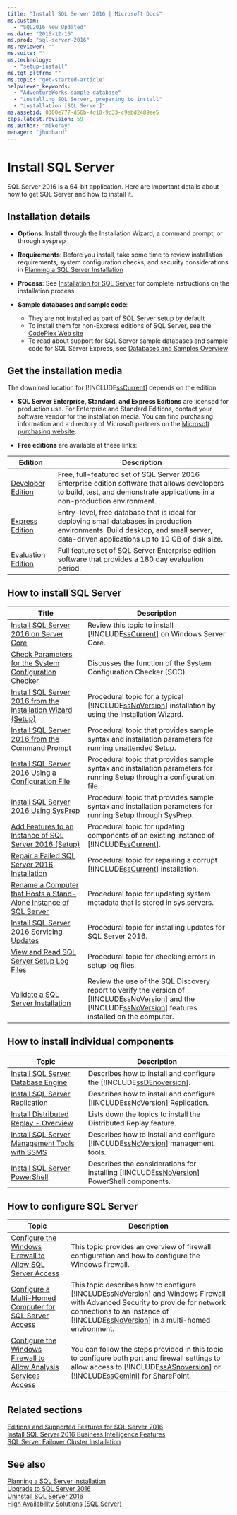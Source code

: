 ```yaml
---
title: "Install SQL Server 2016 | Microsoft Docs"
ms.custom: 
  - "SQL2016_New_Updated"
ms.date: "2016-12-16"
ms.prod: "sql-server-2016"
ms.reviewer: ""
ms.suite: ""
ms.technology: 
  - "setup-install"
ms.tgt_pltfrm: ""
ms.topic: "get-started-article"
helpviewer_keywords: 
  - "AdventureWorks sample database"
  - "installing SQL Server, preparing to install"
  - "installation [SQL Server]"
ms.assetid: 0300e777-d56b-4d10-9c33-c9ebd2489ee5
caps.latest.revision: 59
ms.author: "mikeray"
manager: "jhubbard"
---
```

# Install SQL Server
  SQL Server 2016 is a 64-bit application. Here are important details about how to get SQL Server and how to install it.

## Installation details
  
*  **Options**: Install through the Installation Wizard, a command prompt, or through sysprep
 
*  **Requirements**: Before you install, take some time to review installation requirements, system configuration checks, and security considerations in [Planning a SQL Server Installation](../../../sql-server/install/planning-a-sql-server-installation.md) 

* **Process**: See [Installation for SQL Server](../../../database-engine/install/windows/installation-for-sql-server-2016.md) for complete instructions on the installation process

* **Sample databases and sample code**: 
    * They are not installed as part of SQL Server setup by default 
    * To install them for non-Express editions of SQL Server, see the [CodePlex Web site](http://go.microsoft.com/fwlink/?LinkId=87843)
    * To read about support for SQL Server sample databases and sample code for SQL Server Express, see [Databases and Samples Overview](http://go.microsoft.com/fwlink/?LinkId=110391)
    

## Get the installation media

The download location for [!INCLUDE[ssCurrent](../../../advanced-analytics/r-services/includes/sscurrent-md.md)] depends on the edition:

- **SQL Server Enterprise, Standard, and Express Editions** are licensed for production use. For Enterprise and Standard Editions, contact your software vendor for the installation media. You can find purchasing information and a directory of Microsoft partners on the [Microsoft purchasing website](https://www.microsoft.com/en-us/server-cloud/products/sql-server/overview.aspx). 

- **Free editions** are available at these links:

| Edition | Description
|---------|--------
|[Developer Edition](http://myprodscussu1.app.vssubscriptions.visualstudio.com/Downloads?q=SQL%20Server%20Developer) | Free, full-featured set of SQL Server 2016 Enterprise edition software that allows developers to build, test, and demonstrate applications in a non-production environment. 
|[Express Edition](https://www.microsoft.com/sql-server/sql-server-editions-express)|  Entry-level, free database that is ideal for deploying small databases in production environments. Build desktop, and small server, data-driven applications up to 10 GB of disk size. 
| [Evaluation Edition](http://technet.microsoft.com/evalcenter/mt130694) | Full feature set of SQL Server Enterprise edition software that provides a 180 day evaluation period.
   
 
  

## How to install SQL Server
 
|Title|Description|  
|-----------|-----------------|  
|[Install SQL Server 2016 on Server Core](../../../database-engine/install/windows/install-sql-server-on-server-core.md)|Review this topic to install [!INCLUDE[ssCurrent](../../../advanced-analytics/r-services/includes/sscurrent-md.md)] on Windows Server Core.|  
|[Check Parameters for the System Configuration Checker](../../../database-engine/install/windows/check-parameters-for-the-system-configuration-checker.md)|Discusses the function of the System Configuration Checker (SCC).|  
|[Install SQL Server 2016 from the Installation Wizard &#40;Setup&#41;](../../../database-engine/install/windows/install-sql-server-from-the-installation-wizard-setup.md)|Procedural topic for a typical [!INCLUDE[ssNoVersion](../../../advanced-analytics/r-services/includes/ssnoversion-md.md)] installation by using the Installation Wizard.|  
|[Install SQL Server 2016 from the Command Prompt](../../../database-engine/install/windows/install-sql-server-2016-from-the-command-prompt.md)|Procedural topic that provides sample syntax and installation parameters for running unattended Setup.|  
|[Install SQL Server 2016 Using a Configuration File](../../../database-engine/install/windows/install-sql-server-2016-using-a-configuration-file.md)|Procedural topic that provides sample syntax and installation parameters for running Setup through a configuration file.|  
|[Install SQL Server 2016 Using SysPrep](../../../database-engine/install/windows/install-sql-server-using-sysprep.md)|Procedural topic that provides sample syntax and installation parameters for running Setup through SysPrep.|  
|[Add Features to an Instance of SQL Server 2016 &#40;Setup&#41;](../../../database-engine/install/windows/add-features-to-an-instance-of-sql-server-2016-setup.md)|Procedural topic for updating components of an existing instance of [!INCLUDE[ssCurrent](../../../advanced-analytics/r-services/includes/sscurrent-md.md)].|  
|[Repair a Failed SQL Server 2016 Installation](../../../database-engine/install/windows/repair-a-failed-sql-server-installation.md)|Procedural topic for repairing a corrupt [!INCLUDE[ssCurrent](../../../advanced-analytics/r-services/includes/sscurrent-md.md)] installation.|  
|[Rename a Computer that Hosts a Stand-Alone Instance of SQL Server](../../../database-engine/install/windows/rename-a-computer-that-hosts-a-stand-alone-instance-of-sql-server.md)|Procedural topic for updating system metadata that is stored in sys.servers.|  
|[Install SQL Server 2016 Servicing Updates](../../../database-engine/install/windows/install-sql-server-servicing-updates.md)|Procedural topic for installing updates for SQL Server 2016.|  
|[View and Read SQL Server Setup Log Files](../../../database-engine/install/windows/view-and-read-sql-server-setup-log-files.md)|Procedural topic for checking errors in setup log files.|  
|[Validate a SQL Server Installation](../../../database-engine/install/windows/validate-a-sql-server-installation.md)|Review the use of the SQL Discovery report to verify the version of [!INCLUDE[ssNoVersion](../../../advanced-analytics/r-services/includes/ssnoversion-md.md)] and the [!INCLUDE[ssNoVersion](../../../advanced-analytics/r-services/includes/ssnoversion-md.md)] features installed on the computer.|  
  
  
## How to install individual components  
  
|Topic|Description|  
|-----------|-----------------|  
|[Install SQL Server Database Engine](../../../database-engine/install/windows/install-sql-server-database-engine.md)|Describes how to install and configure the [!INCLUDE[ssDEnoversion](../../../analysis-services/instances/install/windows/includes/ssdenoversion-md.md)].|  
|[Install SQL Server Replication](../../../database-engine/install/windows/install-sql-server-replication.md)|Describes how to install and configure [!INCLUDE[ssNoVersion](../../../advanced-analytics/r-services/includes/ssnoversion-md.md)] Replication.|  
|[Install Distributed Replay - Overview](../../../tools/distributed-replay/install-distributed-replay-overview.md)|Lists down the topics to install the Distributed Replay feature.|  
|[Install SQL Server Management Tools with SSMS](http://msdn.microsoft.com/library/af68d59a-a04d-4f23-9967-ad4ee2e63381)|Describes how to install and configure [!INCLUDE[ssNoVersion](../../../advanced-analytics/r-services/includes/ssnoversion-md.md)] management tools.|  
|[Install SQL Server PowerShell](../../../database-engine/install/windows/install-sql-server-powershell.md)|Describes the considerations for installing [!INCLUDE[ssNoVersion](../../../advanced-analytics/r-services/includes/ssnoversion-md.md)] PowerShell components.|  
  

## How to configure SQL Server  
  
|Topic|Description|  
|-----------|-----------------|  
|[Configure the Windows Firewall to Allow SQL Server Access](../../../sql-server/install/configure-the-windows-firewall-to-allow-sql-server-access.md)|This topic provides an overview of firewall configuration and how to configure the Windows firewall.|  
|[Configure a Multi-Homed Computer for SQL Server Access](../../../sql-server/install/configure-a-multi-homed-computer-for-sql-server-access.md)|This topic describes how to configure [!INCLUDE[ssNoVersion](../../../advanced-analytics/r-services/includes/ssnoversion-md.md)] and Windows Firewall with Advanced Security to provide for network connections to an instance of [!INCLUDE[ssNoVersion](../../../advanced-analytics/r-services/includes/ssnoversion-md.md)] in a multi-homed environment.|  
|[Configure the Windows Firewall to Allow Analysis Services Access](../../../analysis-services/instances/configure-the-windows-firewall-to-allow-analysis-services-access.md)|You can follow the steps provided in this topic to configure both port and firewall settings to allow access to [!INCLUDE[ssASnoversion](../../../analysis-services/includes/ssasnoversion-md.md)] or [!INCLUDE[ssGemini](../../../analysis-services/includes/ssgemini-md.md)] for SharePoint.|  
  
## Related sections  
[Editions and Supported Features for SQL Server 2016](../../../sql-server/editions-and-supported-features-for-sql-server-2016.md)  
[Install SQL Server 2016 Business Intelligence Features](../../../sql-server/install/install-sql-server-business-intelligence-features.md)  
  [SQL Server Failover Cluster Installation](../../../sql-server/failover-clusters/install/sql-server-failover-cluster-installation.md)  
 
  
## See also  

[Planning a SQL Server Installation](../../../sql-server/install/planning-a-sql-server-installation.md)   
 [Upgrade to SQL Server 2016](../../../database-engine/install/windows/upgrade-sql-server.md)   
 [Uninstall SQL Server 2016](../../../sql-server/install/uninstall-sql-server.md)   
 [High Availability Solutions &#40;SQL Server&#41;](../../../sql-server/failover-clusters/high-availability-solutions-sql-server.md)  
  
  